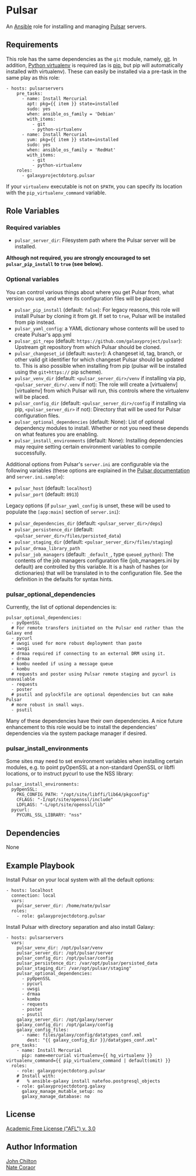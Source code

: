 Pulsar
======

An [Ansible][ansible] role for installing and managing [Pulsar][pulsar]
servers.

[ansible]: http://www.ansible.com/
[pulsar]: https://github.com/galaxyproject/pulsar/

Requirements
------------

This role has the same dependencies as the `git` module, namely,
[git][git]. In addition, [Python virtualenv][venv] is required (as is
[pip][pip], but pip will automatically installed with virtualenv). These can
easily be installed via a pre-task in the same play as this role:

    - hosts: pulsarservers
        pre_tasks:
          - name: Install Mercurial
            apt: pkg={{ item }} state=installed
            sudo: yes
            when: ansible_os_family = 'Debian'
            with_items:
              - git
              - python-virtualenv
          - name: Install Mercurial
            yum: pkg={{ item }} state=installed
            sudo: yes
            when: ansible_os_family = 'RedHat'
            with_items:
              - git
              - python-virtualenv
        roles:
          - galaxyprojectdotorg.pulsar

If your `virtualenv` executable is not on `$PATH`, you can specify its location with
the `pip_virtualenv_command` variable.

[git]: http://git-scm.com/
[venv]: http://virtualenv.readthedocs.org/
[pip]: http://pip.readthedocs.org/

Role Variables
--------------

### Required variables ###

- `pulsar_server_dir`: Filesystem path where the Pulsar server will be
  installed.

**Although not required, you are strongly encouraged to set
`pulsar_pip_install` to `true` (see below).**

### Optional variables ###

You can control various things about where you get Pulsar from, what version
you use, and where its configuration files will be placed:

- `pulsar_pip_install` (default: `false`): For legacy reasons, this role will
  install Pulsar by cloning it from git. If set to `true`, Pulsar will be
  installed from pip instead.
- `pulsar_yaml_config`: a YAML dictionary whose contents will be used to create
  Pulsar's app.yml
- `pulsar_git_repo` (default: `https://github.com/galaxyproject/pulsar`):
  Upstream git repository from which Pulsar should be cloned.
- `pulsar_changeset_id` (default: `master`): A changeset id, tag, branch, or
  other valid git identifier for which changeset Pulsar should be updated to.
  This is also possible when installing from pip (pulsar will be installed
  using the `git+https://` pip scheme).
- `pulsar_venv_dir` (default: `<pulsar_server_dir>/venv` if installing via pip,
  `<pulsar_server_dir>/.venv` if not): The role will create a
  [virtualenv][virtualenv] from which Pulsar will run, this controls where the
  virtualenv will be placed.
- `pulsar_config_dir` (default: `<pulsar_server_dir>/config` if installing via
  pip, `<pulsar_server_dir>` if not): Directory that will be used for Pulsar
  configuration files.
- `pulsar_optional_dependencies` (default: None): List of optional dependency
  modules to install. Whether or not you need these depends on what features
  you are enabling.
- `pulsar_install_environments` (default: None): Installing dependencies may
  require setting certain environment variables to compile successfully.


Additional options from Pulsar's `server.ini` are configurable via the
following variables (these options are explained in the [Pulsar
documentation][pulsardocs] and `server.ini.sample`):

- `pulsar_host` (default: `localhost`)
- `pulsar_port` (default: `8913`)

Legacy options (if `pulsar_yaml_config` is unset, these will be used to
populate the `[app:main]` section of `server.ini`):

- `pulsar_dependencies_dir` (default: `<pulsar_server_dir>/deps`)
- `pulsar_persistence_dir` (default:
  `<pulsar_server_dir>/files/persisted_data`)
- `pulsar_staging_dir` (default: `<pulsar_server_dir>/files/staging`)
- `pulsar_drmaa_library_path`
- `pulsar_job_managers` (default: `_default_`, type `queued_python`): The
  contents of the job managers configuration file (job_managers.ini by default)
  are controlled by this variable. It is a hash of hashes (or dictionaries)
  that will be translated in to the configuration file. See the definition in
  the defaults for syntax hints.

### pulsar_optional_dependencies ###

Currently, the list of optional dependencies is:

    pulsar_optional_dependencies:
      - pyOpenSSL
      # For remote transfers initiated on the Pulsar end rather than the Galaxy end
      - pycurl
      # uwsgi used for more robust deployment than paste
      - uwsgi
      # drmaa required if connecting to an external DRM using it.
      - drmaa
      # kombu needed if using a message queue
      - kombu
      # requests and poster using Pulsar remote staging and pycurl is unavailable
      - requests
      - poster
      # psutil and pylockfile are optional dependencies but can make Pulsar
      # more robust in small ways.
      - psutil

Many of these dependencies have their own dependencies. A nice future
enhancement to this role would be to install the dependencies' dependencies via
the system package manager if desired.

### pulsar_install_environments ###

Some sites may need to set environment variables when installing certain
modules, e.g. to point pyOpenSSL at a non-standard OpenSSL or libffi locations,
or to instruct pycurl to use the NSS library:

    pulsar_install_environments:
      pyOpenSSL:
        PKG_CONFIG_PATH: "/opt/site/libffi/lib64/pkgconfig"
        CFLAGS: "-I/opt/site/openssl/include"
        LDFLAGS: "-L/opt/site/openssl/lib"
      pycurl:
        PYCURL_SSL_LIBRARY: "nss"

[pulsardocs]: http://pulsar.readthedocs.org/

Dependencies
------------

None

Example Playbook
----------------

Install Pulsar on your local system with all the default options:

    - hosts: localhost
      connection: local
      vars:
        pulsar_server_dir: /home/nate/pulsar
      roles:
        - role: galaxyprojectdotorg.pulsar

Install Pulsar with directory separation and also install Galaxy:


    - hosts: pulsarservers
      vars:
        pulsar_venv_dir: /opt/pulsar/venv
        pulsar_server_dir: /opt/pulsar/server
        pulsar_config_dir: /opt/pulsar/config
        pulsar_persistence_dir: /var/opt/pulsar/persisted_data
        pulsar_staging_dir: /var/opt/pulsar/staging"
        pulsar_optional_dependencies:
          - pyOpenSSL
          - pycurl
          - uwsgi
          - drmaa
          - kombu
          - requests
          - poster
          - psutil
        galaxy_server_dir: /opt/galaxy/server
        galaxy_config_dir: /opt/galaxy/config
        galaxy_config_files:
          - name: files/galaxy/config/datatypes_conf.xml
            dest: "{{ galaxy_config_dir }}/datatypes_conf.xml"
      pre_tasks:
        - name: Install Mercurial
          pip: name=mercurial virtualenv={{ hg_virtualenv }} virtualenv_command={{ pip_virtualenv_command | default(omit) }}
      roles:
        - role: galaxyprojectdotorg.pulsar
        # Install with:
        #   % ansible-galaxy install natefoo.postgresql_objects
        - role: galaxyprojectdotorg.galaxy
          galaxy_manage_mutable_setup: no
          galaxy_manage_database: no

License
-------

[Academic Free License ("AFL") v. 3.0][afl]

[afl]: http://opensource.org/licenses/AFL-3.0

Author Information
------------------

[John Chilton](https://github.com/jmchilton)  
[Nate Coraor](https://github.com/natefoo)
